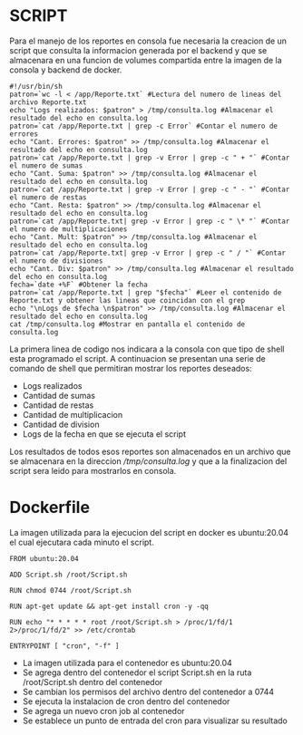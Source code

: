 # SCRIPT
Para el manejo de los reportes en consola fue necesaria la creacion de un script que consulta la informacion generada por el backend y que se almacenara en una funcion de volumes compartida entre la imagen de la consola y backend de docker.

```
#!/usr/bin/sh
patron=`wc -l < /app/Reporte.txt` #Lectura del numero de lineas del archivo Reporte.txt
echo "Logs realizados: $patron" > /tmp/consulta.log #Almacenar el resultado del echo en consulta.log
patron=`cat /app/Reporte.txt | grep -c Error` #Contar el numero de errores
echo "Cant. Errores: $patron" >> /tmp/consulta.log #Almacenar el resultado del echo en consulta.log
patron=`cat /app/Reporte.txt | grep -v Error | grep -c " + "` #Contar el numero de sumas
echo "Cant. Suma: $patron" >> /tmp/consulta.log #Almacenar el resultado del echo en consulta.log
patron=`cat /app/Reporte.txt | grep -v Error | grep -c " - "` #Contar el numero de restas
echo "Cant. Resta: $patron" >> /tmp/consulta.log #Almacenar el resultado del echo en consulta.log
patron=`cat /app/Reporte.txt| grep -v Error | grep -c " \* "` #Contar el numero de multiplicaciones
echo "Cant. Mult: $patron" >> /tmp/consulta.log #Almacenar el resultado del echo en consulta.log
patron=`cat /app/Reporte.txt| grep -v Error | grep -c " / "` #Contar el numero de divisiones
echo "Cant. Div: $patron" >> /tmp/consulta.log #Almacenar el resultado del echo en consulta.log
fecha=`date +%F` #Obtener la fecha
patron=`cat /app/Reporte.txt | grep "$fecha"` #Leer el contenido de Reporte.txt y obtener las lineas que coincidan con el grep
echo "\nLogs de $fecha \n$patron" >> /tmp/consulta.log #Almacenar el resultado del echo en consulta.log
cat /tmp/consulta.log #Mostrar en pantalla el contenido de consulta.log
```

La primera linea de codigo nos indicara a la consola con que tipo de shell esta programado el script.
A continuacion se presentan una serie de comando de shell que permitiran mostrar los reportes deseados:
- Logs realizados
- Cantidad de sumas
- Cantidad de restas
- Cantidad de multiplicacion
- Cantidad de division
- Logs de la fecha en que se ejecuta el script

Los resultados de todos esos reportes son almacenados en un archivo que se almacenara en la direccion */tmp/consulta.log* y que a la finalizacion del script sera leido para mostrarlos en consola.

# Dockerfile
La imagen utilizada para la ejecucion del script en docker es ubuntu:20.04 el cual ejecutara cada minuto el script.

```
FROM ubuntu:20.04

ADD Script.sh /root/Script.sh

RUN chmod 0744 /root/Script.sh

RUN apt-get update && apt-get install cron -y -qq

RUN echo "* * * * * root /root/Script.sh > /proc/1/fd/1 2>/proc/1/fd/2" >> /etc/crontab

ENTRYPOINT [ "cron", "-f" ]
```
- La imagen utilizada para el contenedor es ubuntu:20.04
- Se agrega dentro del contenedor el script Script.sh en la ruta /root/Script.sh dentro del contenedor
- Se cambian los permisos del archivo dentro del contenedor a 0744
- Se ejecuta la instalacion de cron dentro del contenedor
- Se agrega un nuevo cron job al contenedor
- Se establece un punto de entrada del cron para visualizar su resultado
